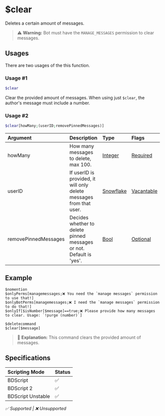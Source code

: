 # $clear
Deletes a certain amount of messages.
> ⚠️ **Warning:** Bot must have the `MANAGE_MESSAGES` permission to clear messages.

## Usages
There are two usages of the this function.

### Usage #1
```php
$clear
```
Clear the provided amount of messages. When using just `$clear`, the author's message must include a number.

### Usage #2
```php
$clear[howMany;(userID;removePinnedMessages)]
```

| Argument | Description | Type | Flags |
| :---- | :---- | :---- | :---- |
| howMany | How many messages to delete, max 100. | [Integer](/src/resources/arguments/types.md#integer) |[Required](/src/resources/arguments/flags.md#required)
| userID | If userID is provided, it will only delete messages from that user. | [Snowflake](/src/resources/arguments/types.md#snowflake) | [Vacantable](/src/resources/arguments/flags.md#vacantable) 
| removePinnedMessages | Decides whether to delete pinned messages or not. Default is 'yes'. | [Bool](/src/resources/arguments/types.md#bool) | [Optional](/src/resources/arguments/flags.md#optional)

## Example
```
$nomention
$onlyPerms[managemessages;❌ You need the `manage messages` permission to use that!]
$onlyBotPerms[managemessages;❌ I need the `manage messages` permission to do that!]
$onlyIf[$isNumber[$message]==true;❌ Please provide how many messages to clear. Usage: `!purge (number)`]

$deletecommand
$clear[$message]
```
> 🤔 **Explanation:** This command clears the provided amount of messages.

## Specifications
| Scripting Mode | Status
| :---- | :---- |
| BDScript | ✅ |
| BDScript 2 | ✅ |
| BDScript Unstable | ✅ |

*✅ Supported | ❌ Unsupported*